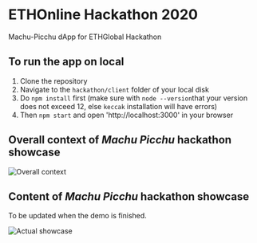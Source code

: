 # ETHOnline Hackathon 2020
Machu-Picchu dApp for ETHGlobal Hackathon

## To run the app on local

1. Clone the repository
2. Navigate to the `hackathon/client` folder of your local disk
3. Do `npm install` first (make sure with `node --version`that your version does not exceed 12, else `keccak` installation will have errors)
4. Then `npm start` and open 'http://localhost:3000' in your browser

## Overall context of _Machu Picchu_ hackathon showcase
![Overall context](https://github.com/Machu-Pichu/hackathon/blob/logos/common/images/20201002%20Machu%20Picchu%20Overall%20Vision.png)

## Content of _Machu Picchu_ hackathon showcase
To be updated when the demo is finished.

![Actual showcase](https://github.com/Machu-Pichu/hackathon/blob/logos/common/images/20201006%20Hackathon%20showcase%20v1.0.png)
